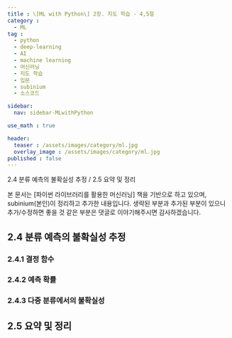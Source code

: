 ```yaml
---
title : \[ML with Python\] 2장. 지도 학습 - 4,5절
category :
  - ML
tag :
  - python
  - deep-learning
  - AI
  - machine learning
  - 머신러닝
  - 지도 학습
  - 입문
  - subinium
  - 소스코드

sidebar:
  nav: sidebar-MLwithPython

use_math : true

header:
  teaser : /assets/images/category/ml.jpg
  overlay_image : /assets/images/category/ml.jpg
published : false
---
```


2.4 분류 예측의 불확실성 추정 / 2.5 요약 및 정리

본 문서는 [파이썬 라이브러리를 활용한 머신러닝] 책을 기반으로 하고 있으며, subinium(본인)이 정리하고 추가한 내용입니다. 생략된 부분과 추가된 부분이 있으니 추가/수정하면 좋을 것 같은 부분은 댓글로 이야기해주시면 감사하겠습니다.

## 2.4 분류 예측의 불확실성 추정

### 2.4.1 결정 함수

### 2.4.2 예측 확률

### 2.4.3 다중 분류에서의 불확실성

## 2.5 요약 및 정리
